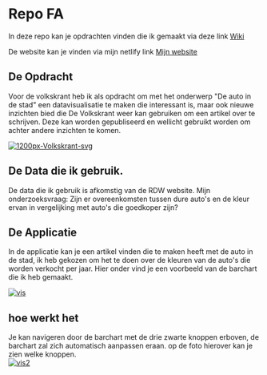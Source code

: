 # Repo FA

In deze repo kan je opdrachten vinden die ik gemaakt via deze link [Wiki](https://github.com/tilltheant/frontend-applications/wiki)

De website kan je vinden via mijn netlify link [Mijn website](https://her-autoindestad.netlify.app/)


## De Opdracht

Voor de volkskrant heb ik als opdracht om met het onderwerp "De auto in de stad" een datavisualisatie te maken die interessant is, maar ook nieuwe inzichten bied die De Volkskrant weer kan gebruiken om een artikel over te schrijven. Deze kan worden gepubliseerd en wellicht gebruikt worden om achter andere inzichten te komen.

<a href="https://ibb.co/C8xYnTY"><img src="https://i.ibb.co/h9p4Kt4/1200px-Volkskrant-svg.png" alt="1200px-Volkskrant-svg" border="0"></a>

## De Data die ik gebruik.
De data die ik gebruik is afkomstig van de RDW website.
Mijn onderzoeksvraag: Zijn er overeenkomsten tussen dure auto's en de kleur ervan in vergelijking met auto's die goedkoper zijn?


## De Applicatie
In de applicatie kan je een artikel vinden die te maken heeft met de auto in de stad, ik heb gekozen om het te doen over de kleuren van de auto's die worden verkocht per jaar. Hier onder vind je een voorbeeld van de barchart die ik heb gemaakt.

<a href="https://ibb.co/zFFd94s"><img src="https://i.ibb.co/8bbkv7M/vis.jpg" alt="vis" border="0"></a>

## hoe werkt het

Je kan navigeren door de barchart met de drie zwarte knoppen erboven, de barchart zal zich automatisch aanpassen eraan. op de foto hierover kan je zien welke knoppen.
<br/>
<a href="https://ibb.co/vLv3RBG"><img src="https://i.ibb.co/RQ43dSm/vis2.jpg" alt="vis2" border="0"></a>
